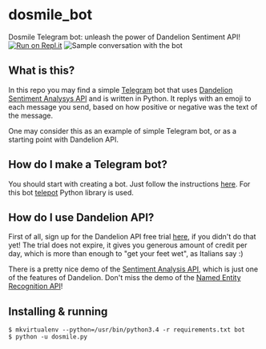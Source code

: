 # dosmile_bot
Dosmile Telegram bot: unleash the power of Dandelion Sentiment API!
[![Run on Repl.it](https://repl.it/badge/github/lonlylocly/dosmile_bot)](https://repl.it/github/lonlylocly/dosmile_bot)
![Sample conversation with the bot](https://raw.githubusercontent.com/lonlylocly/dosmile_bot/master/sample_conversation.jpg)

## What is this?

In this repo you may find a simple [Telegram](https://telegram.org/) bot that uses [Dandelion Sentiment Analysys API](https://dandelion.eu/docs/api/datatxt/sent/v1/) and is written in Python. 
It replys with an emoji to each message you send, based on how positive or negative was the text of the message.

One may consider this as an example of simple Telegram bot, or as a starting point with Dandelion API.

## How do I make a Telegram bot?

You should start with creating a bot. Just follow the instructions [here](https://core.telegram.org/bots).
For this bot [telepot](https://github.com/nickoala/telepot) Python library is used.

## How do I use Dandelion API?

First of all, sign up for the Dandelion API free trial [here](https://dandelion.eu/accounts/register/?next=/semantic-text/entity-extraction-demo/), if you didn't do that yet! The trial does not expire, it gives you generous amount of credit per day, which is more than enough to "get your feet wet", as Italians say :)

There is a pretty nice demo of the [Sentiment Analysis API](https://dandelion.eu/semantic-text/sentiment-analysis-demo/?appid=it%3A333903271&exec=true), which is just one of the features of Dandelion. Don't miss the demo of the [Named Entity Recognition API](https://dandelion.eu/semantic-text/entity-extraction-demo/?text=The+Mona+Lisa+is+a+16th+century+oil+painting+created+by+Leonardo.+It%27s+held+at+the+Louvre+in+Paris.&lang=auto&min_confidence=0.6&exec=true#results)!

## Installing & running 

```
$ mkvirtualenv --python=/usr/bin/python3.4 -r requirements.txt bot
$ python -u dosmile.py
```



